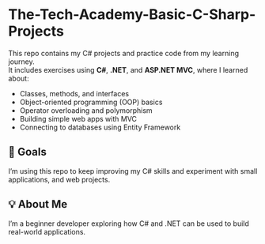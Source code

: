 # The-Tech-Academy-Basic-C-Sharp-Projects

This repo contains my C# projects and practice code from my learning journey.  
It includes exercises using **C#**, **.NET**, and **ASP.NET MVC**, where I learned about:

- Classes, methods, and interfaces  
- Object-oriented programming (OOP) basics  
- Operator overloading and polymorphism  
- Building simple web apps with MVC  
- Connecting to databases using Entity Framework  

## 🚀 Goals
I’m using this repo to keep improving my C# skills and experiment with small applications, and web projects.

## 💡 About Me
I’m a beginner developer exploring how C# and .NET can be used to build real-world applications.
